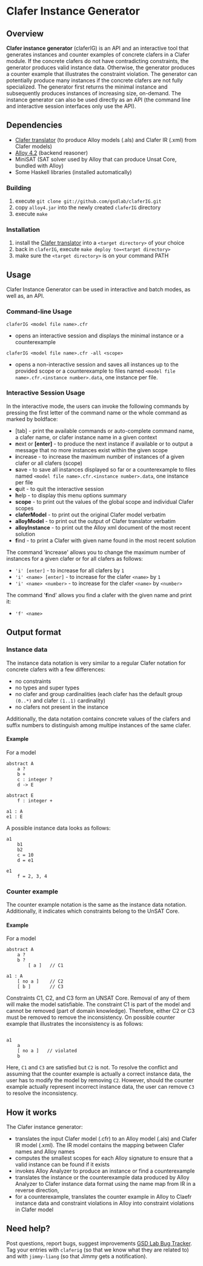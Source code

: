 Clafer Instance Generator
=========================

Overview
--------

**Clafer instance generator** (claferIG) is an API and an interactive tool that generates instances and counter examples of concrete clafers in a Clafer module. If the concrete clafers do not have contradicting constraints, the generator produces valid instance data. Otherwise, the generator produces a counter example that illustrates the constraint violation. The generator can potentially produce many instances if the concrete clafers are not fully specialized. The generator first returns the minimal instance and subsequently produces instances of increasing size, on-demand. The instance generator can also be used directly as an API (the command line and interactive session interfaces only use the API).

Dependencies
------------

* [Clafer translator](https://github.com/gsdlab/clafer) (to produce Alloy models (.als) and Clafer IR (.xml) from Clafer models)
* [Alloy 4.2](http://alloy.mit.edu/alloy/) (backend reasoner)
* MiniSAT (SAT solver used by Alloy that can produce Unsat Core, bundled with Alloy)
* Some Haskell libraries (installed automatically)

### Building

1. execute `git clone git://github.com/gsdlab/claferIG.git`
2. copy `alloy4.jar` into the newly created `claferIG` directory
3. execute `make`

### Installation

1. install the [Clafer translator](https://github.com/gsdlab/clafer) into a `<target directory>` of your choice
2. back in `claferIG`, execute `make deploy to=<target directory>`
3. make sure the `<target directory>` is on your command PATH

Usage
-----

Clafer Instance Generator can be used in interactive and batch modes, as well as, an API.

### Command-line Usage

`claferIG <model file name>.cfr`

- opens an interactive session and displays the minimal instance or a counterexample

`claferIG <model file name>.cfr -all <scope>`

- opens a non-interactive session and saves all instances up to the provided scope or a counterexample to files named `<model file name>.cfr.<instance number>.data`, one instance per file.


### Interactive Session Usage
In the interactive mode, the users can invoke the following commands by pressing the first letter of the command name or the whole command as marked by boldface:

* [tab] - print the available commands or auto-complete command name, a clafer name, or clafer instance name in a given context
* **n**ext or **[enter]** - to produce the next instance if available or to output a message that no more instances exist within the given scope
* **i**ncrease - to increase the maximum number of instances of a given clafer or all clafers (scope)
* **s**ave - to save all instances displayed so far or a counterexample to files named `<model file name>.cfr.<instance number>.data`, one instance per file
* **q**uit - to quit the interactive session
* **h**elp - to display this menu options summary
* **scope** - to print out the values of the global scope and individual Clafer scopes
* **claferModel** - to print out the original Clafer model verbatim
* **alloyModel** - to print out the output of Clafer translator verbatim
* **alloyInstance** - to print out the Alloy xml document of the most recent solution
* **f**ind - to print a Clafer with given name found in the most recent solution

The command '**i**ncrease' allows you to change the maximum number of instances for a given clafer or for all clafers as follows:

* `'i' [enter]` - to increase for all clafers by `1` 
* `'i' <name> [enter]` - to increase for the clafer `<name>` by `1` 
* `'i' <name> <number>` - to increase for the clafer `<name>` by `<number>`

The command '**f**ind' allows you find a clafer with the given name and print it:

* `'f' <name>` 

Output format
-------------

### Instance data

The instance data notation is very similar to a regular Clafer notation for concrete clafers with a few differences:

* no constraints
* no types and super types
* no clafer and group cardinalities (each clafer has the default group `(0..*)` and clafer `(1..1)` cardinality)
* no clafers not present in the instance

Additionally, the data notation contains concrete values of the clafers and suffix numbers to distinguish among multipe instances of the same clafer.

#### Example 

For a model

```clafer
abstract A
    a ?
    b +
    c : integer ?
    d -> E

abstract E
    f : integer +

a1 : A
e1 : E
```

A possible instance data looks as follows:

```clafer
a1
    b1
    b2
    c = 10
    d = e1

e1
    f = 2, 3, 4
```

### Counter example

The counter example notation is the same as the instance data notation. Additionally, it indicates which constraints belong to the UnSAT Core.

#### Example 

For a model

```clafer
abstract A
    a ?
    b ?
        [ a ]   // C1

a1 : A
    [ no a ]    // C2
    [ b ]       // C3
```

Constraints C1, C2, and C3 form an UNSAT Core. Removal of any of them will make the model satisfiable. The constraint C1 is part of the model and cannot be removed (part of domain knowledge). Therefore, either C2 or C3 must be removed to remove the inconsistency. On possible counter example that illustrates the inconsistency is as follows:

```clafer

a1
    a
    [ no a ]   // violated
    b
```

Here, `C1` and `C3` are satisfied but `C2` is not. To resolve the conflict and assuming that the counter example is actually a correct instance data, the user has to modify the model by removing `C2`. However, should the counter example actually represent incorrect instance data, the user can remove `C3` to resolve the inconsistency.

How it works
------------

The Clafer instance generator:

* translates the input Clafer model (.cfr) to an Alloy model (.als) and Clafer IR model (.xml). The IR model contains the mapping between Clafer names and Alloy names
* computes the smallest scopes for each Alloy signature to ensure that a valid instance can be found if it exists
* invokes Alloy Analyzer to produce an instance or find a counterexample
* translates the instance or the counterexample data produced by Alloy Analyzer to Clafer instance data format using the name map from IR in a reverse direction,
* for a counterexample, translates the counter example in Alloy to Claefr instance data and constraint violations in Alloy into constraint violations in Clafer model

Need help?
----------
Post questions, report bugs, suggest improvements [GSD Lab Bug Tracker](http://gsd.uwaterloo.ca:8888/questions/). Tag your entries with `claferig` (so that we know what they are related to) and with `jimmy-liang` (so that Jimmy gets a notification).